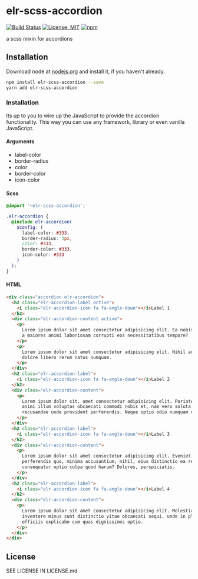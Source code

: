 # elr-scss-accordion

[![Build Status](https://travis-ci.org/Beth3346/elr-scss-accordion.svg?branch=master)](https://travis-ci.org/Beth3346/elr-scss-accordion)
[![License: MIT](https://img.shields.io/badge/License-MIT-yellow.svg)](https://opensource.org/licenses/MIT)
[![npm](https://img.shields.io/npm/dm/elr-scss-accordion.svg?style=flat)](https://npmjs.com/package/elr-scss-accordion)

a scss mixin for accordions

## Installation

Download node at [nodejs.org](http://nodejs.org) and install it, if you haven't already.

```sh
npm install elr-scss-accordion --save
yarn add elr-scss-accordion
```

### Installation

Its up to you to wire up the JavaScript to provide the accordion functionality. This way you can use any framework, library or even vanilla JavaScript.

#### Arguments

- label-color
- border-radius
- color
- border-color
- icon-color

#### Scss

```scss
@import '~elr-scss-accordion';

.elr-accordion {
  @include elr-accordion(
    $config: (
      label-color: #333,
      border-radius: 3px,
      color: #333,
      border-color: #333,
      icon-color: #333
    )
  );
}
```

#### HTML

```html
<div class="accordion elr-accordion">
  <h2 class="elr-accordion-label active">
    <i class="elr-accordion-icon fa fa-angle-down"></i>Label 1
  </h2>
  <div class="elr-accordion-content active">
    <p>
      Lorem ipsum dolor sit amet consectetur adipisicing elit. Ea nobis ab illum
      a maiores animi laboriosam corrupti eos necessitatibus tempore?
    </p>
    <p>
      Lorem ipsum dolor sit amet consectetur adipisicing elit. Nihil adipisci,
      dolore libero rerum natus numquam.
    </p>
  </div>
  <h2 class="elr-accordion-label">
    <i class="elr-accordion-icon fa fa-angle-down"></i>Label 2
  </h2>
  <div class="elr-accordion-content">
    <p>
      Lorem ipsum dolor sit, amet consectetur adipisicing elit. Pariatur eos
      animi illum voluptas obcaecati commodi nobis et, nam vero soluta explicabo
      recusandae unde provident perferendis. Neque optio odio numquam commodi.
    </p>
  </div>
  <h2 class="elr-accordion-label">
    <i class="elr-accordion-icon fa fa-angle-down"></i>Label 3
  </h2>
  <div class="elr-accordion-content">
    <p>
      Lorem ipsum dolor sit amet consectetur adipisicing elit. Eveniet
      perferendis quo, minima accusantium, nihil, eius distinctio ea rem
      consequatur optio culpa quod harum? Dolores, perspiciatis.
    </p>
  </div>
  <h2 class="elr-accordion-label">
    <i class="elr-accordion-icon fa fa-angle-down"></i>Label 4
  </h2>
  <div class="elr-accordion-content">
    <p>
      Lorem ipsum dolor sit amet consectetur adipisicing elit. Molestiae enim
      inventore minus sunt distinctio vitae obcaecati sequi, unde in placeat nam
      officiis explicabo cum quas dignissimos optio.
    </p>
  </div>
</div>
```

## License

SEE LICENSE IN LICENSE.md
